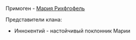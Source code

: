 Примоген - [Мария Рихфгофель](</Дело/Мария Рихфгофель.md>)

Представители клана:
- Иннокентий - настойчивый поклонник Марии